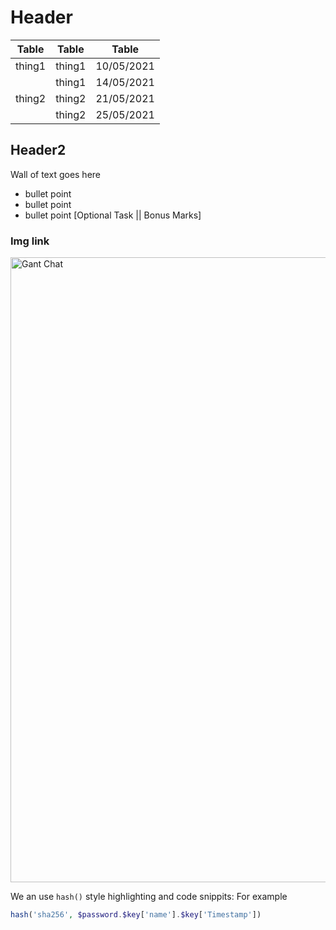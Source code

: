 
# Header

| Table        | Table     | Table         |
| ------------ | --------- | ------------- |
| thing1       | thing1    | 10/05/2021    |
|              | thing1    | 14/05/2021    |
| thing2       | thing2    | 21/05/2021    |
|              | thing2    | 25/05/2021    |

## Header2

Wall of text goes here

* bullet point
* bullet point
* bullet point  [Optional Task || Bonus Marks]

### Img link

<img src="Gant.PNG" alt="Gant Chat" width="1000"/>

We an use `hash()` style highlighting and code snippits:
For example

```PHP
hash('sha256', $password.$key['name'].$key['Timestamp'])
```
